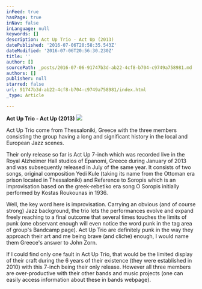 ```yaml
---
inFeed: true
hasPage: true
inNav: false
inLanguage: null
keywords: []
description: Act Up Trio - Act Up (2013)
datePublished: '2016-07-06T20:58:35.543Z'
dateModified: '2016-07-06T20:56:30.230Z'
title: ''
author: []
sourcePath: _posts/2016-07-06-91747b3d-ab22-4cf8-b704-c9749a758981.md
authors: []
publisher: null
starred: false
url: 91747b3d-ab22-4cf8-b704-c9749a758981/index.html
_type: Article

---
```

**Act Up Trio - Act Up (2013)**
![](https://the-grid-user-content.s3-us-west-2.amazonaws.com/fe1c16a4-973d-4d7d-91d2-30b91ff93aa0.jpg)

  
Act Up Trio come from Thessaloniki, Greece with the three members consisting the group having a long and significant history in the local and European Jazz scenes.

Their only release so far is Act Up 7-inch which was recorded live in the Royal Alzheimer Hall studios of Epanomi, Greece during January of 2013 and was subsequently released in July of the same year. It consists of two songs, original composition Yedi Kule (taking its name from the Ottoman era prison located in Thessaloniki) and Reference to Soropis which is an improvisation based on the greek-rebetiko era song O Soropis initially performed by Kostas Roukounas in 1936\.

Well, the key word here is improvisation. Carrying an obvious (and of course strong) Jazz background, the trio lets the performances evolve and expand freely reaching to a final outcome that several times touches the limits of punk (one observant enough will even notice the word punk in the tag area of group's Bandcamp page). Act Up Trio are definitely punk in the way they approach their art and me being brave (and cliche) enough, I would name them Greece's answer to John Zorn.

If I could find only one fault in Act Up Trio, that would be the limited display of their craft during the 6 years of their existence (they were established in 2010) with this 7-inch being their only release. However all three members are over-productive with their other bands and music projects (one can easily access information about these in bands webpage).